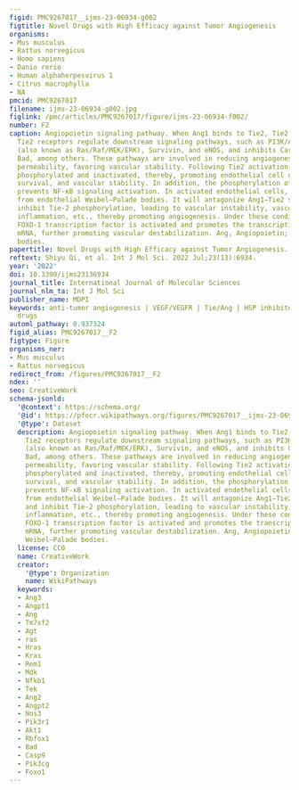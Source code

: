 ```yaml
---
figid: PMC9267017__ijms-23-06934-g002
figtitle: Novel Drugs with High Efficacy against Tumor Angiogenesis
organisms:
- Mus musculus
- Rattus norvegicus
- Homo sapiens
- Danio rerio
- Human alphaherpesvirus 1
- Citrus macrophylla
- NA
pmcid: PMC9267017
filename: ijms-23-06934-g002.jpg
figlink: /pmc/articles/PMC9267017/figure/ijms-23-06934-f002/
number: F2
caption: Angiopoietin signaling pathway. When Ang1 binds to Tie2, Tie2 auto-phosphorylates.
  Tie2 receptors regulate downstream signaling pathways, such as PI3K/AKT, MAPK)/ERK
  (also known as Ras/Raf/MEK/ERK), Survivin, and eNOS, and inhibits Caspase-9 and
  Bad, among others. These pathways are involved in reducing angiogenesis and vascular
  permeability, favoring vascular stability. Following Tie2 activation, FOXO-1 is
  phosphorylated and inactivated, thereby, promoting endothelial cell quiescence,
  survival, and vascular stability. In addition, the phosphorylation of Tie2 also
  prevents NF-κB signaling activation. In activated endothelial cells, Ang2 is released
  from endothelial Weibel–Palade bodies. It will antagonize Ang1–Tie2 signaling and
  inhibit Tie-2 phosphorylation, leading to vascular instability, vascular leakage,
  inflammation, etc., thereby promoting angiogenesis. Under these conditions, the
  FOXO-1 transcription factor is activated and promotes the transcription of Ang2
  mRNA, further promoting vascular destabilization. Ang, Angiopoietin; and WPB, Weibel–Palade
  bodies.
papertitle: Novel Drugs with High Efficacy against Tumor Angiogenesis.
reftext: Shiyu Qi, et al. Int J Mol Sci. 2022 Jul;23(13):6934.
year: '2022'
doi: 10.3390/ijms23136934
journal_title: International Journal of Molecular Sciences
journal_nlm_ta: Int J Mol Sci
publisher_name: MDPI
keywords: anti-tumor angiogenesis | VEGF/VEGFR | Tie/Ang | HSP inhibitors | novel
  drugs
automl_pathway: 0.937324
figid_alias: PMC9267017__F2
figtype: Figure
organisms_ner:
- Mus musculus
- Rattus norvegicus
redirect_from: /figures/PMC9267017__F2
ndex: ''
seo: CreativeWork
schema-jsonld:
  '@context': https://schema.org/
  '@id': https://pfocr.wikipathways.org/figures/PMC9267017__ijms-23-06934-g002.html
  '@type': Dataset
  description: Angiopoietin signaling pathway. When Ang1 binds to Tie2, Tie2 auto-phosphorylates.
    Tie2 receptors regulate downstream signaling pathways, such as PI3K/AKT, MAPK)/ERK
    (also known as Ras/Raf/MEK/ERK), Survivin, and eNOS, and inhibits Caspase-9 and
    Bad, among others. These pathways are involved in reducing angiogenesis and vascular
    permeability, favoring vascular stability. Following Tie2 activation, FOXO-1 is
    phosphorylated and inactivated, thereby, promoting endothelial cell quiescence,
    survival, and vascular stability. In addition, the phosphorylation of Tie2 also
    prevents NF-κB signaling activation. In activated endothelial cells, Ang2 is released
    from endothelial Weibel–Palade bodies. It will antagonize Ang1–Tie2 signaling
    and inhibit Tie-2 phosphorylation, leading to vascular instability, vascular leakage,
    inflammation, etc., thereby promoting angiogenesis. Under these conditions, the
    FOXO-1 transcription factor is activated and promotes the transcription of Ang2
    mRNA, further promoting vascular destabilization. Ang, Angiopoietin; and WPB,
    Weibel–Palade bodies.
  license: CC0
  name: CreativeWork
  creator:
    '@type': Organization
    name: WikiPathways
  keywords:
  - Ang3
  - Angpt1
  - Ang
  - Tm7sf2
  - Agt
  - ras
  - Hras
  - Kras
  - Rem1
  - Mdk
  - Nfkb1
  - Tek
  - Ang2
  - Angpt2
  - Nos3
  - Pik3r1
  - Akt1
  - Rbfox1
  - Bad
  - Casp9
  - Pik3cg
  - Foxo1
---
```

